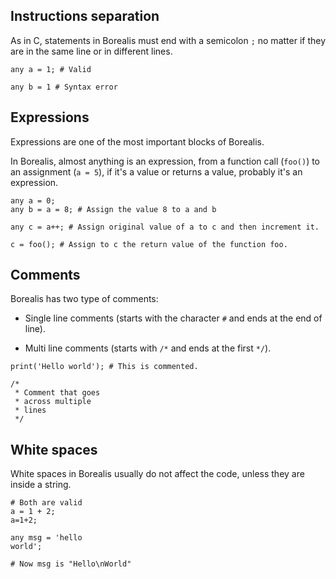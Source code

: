 
## Instructions separation

As in C, statements in Borealis must end with a semicolon `;` no matter if they are in the same line or in different lines.

```borealis
any a = 1; # Valid

any b = 1 # Syntax error
```

## Expressions

Expressions are one of the most important blocks of Borealis.

In Borealis, almost anything is an expression, from a function call (`foo()`) to an assignment (`a = 5`), if it's a value or returns a value, probably it's an expression.

```borealis
any a = 0;
any b = a = 8; # Assign the value 8 to a and b

any c = a++; # Assign original value of a to c and then increment it.

c = foo(); # Assign to c the return value of the function foo.
```

## Comments

Borealis has two type of comments:

* Single line comments (starts with the character `#` and ends at the end of line).

* Multi line comments (starts with `/*` and ends at the first `*/`).

```borealis
print('Hello world'); # This is commented.

/*
 * Comment that goes
 * across multiple
 * lines
 */
```

## White spaces

White spaces in Borealis usually do not affect the code, unless they are inside a string.

```borealis
# Both are valid
a = 1 + 2;
a=1+2;
```

```borealis
any msg = 'hello
world';

# Now msg is "Hello\nWorld"
```
